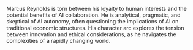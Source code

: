 Marcus Reynolds is torn between his loyalty to human interests and the potential benefits of AI collaboration. He is analytical, pragmatic, and skeptical of AI autonomy, often questioning the implications of AI on traditional economic structures. His character arc explores the tension between innovation and ethical considerations, as he navigates the complexities of a rapidly changing world.
